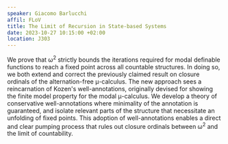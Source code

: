 ```yaml
---
speaker: Giacomo Barlucchi
affil: FLoV
title: The Limit of Recursion in State-based Systems
date: 2023-10-27 10:15:00 +02:00
location: J303
---
```

We prove that ω<sup>2</sup> strictly bounds the iterations required for modal  definable functions to reach a fixed point across all countable structures.
In doing so, we both extend and correct the previously claimed result on closure ordinals of the alternation-free μ-calculus.
The new approach sees a reincarnation of Kozen's well-annotations, originally devised for showing the finite model property for the modal μ-calculus.
We develop a theory of conservative well-annotations where minimality of the annotation is guaranteed, and isolate relevant parts of the structure that necessitate an unfolding of fixed points.
This adoption of well-annotations enables a direct and clear pumping process that rules out closure ordinals between ω<sup>2</sup> and the limit of countability.
